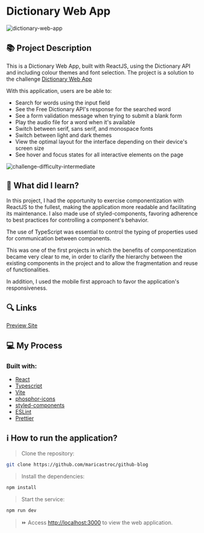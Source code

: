 # Dictionary Web App
![dictionary-web-app](https://github.com/maricastroc/dictionary-web-app/assets/121824373/f3cd2ed3-da01-4fdc-bc88-201854749544)

## 📚 Project Description
This is a Dictionary Web App, built with ReactJS, using the Dictionary API and including colour themes and font selection. The project is a solution to the challenge [Dictionary Web App](https://www.frontendmentor.io/challenges/dictionary-web-app-h5wwnyuKFL)

With this application, users are be able to:
- Search for words using the input field
- See the Free Dictionary API's response for the searched word
- See a form validation message when trying to submit a blank form
- Play the audio file for a word when it's available
- Switch between serif, sans serif, and monospace fonts
- Switch between light and dark themes
- View the optimal layout for the interface depending on their device's screen size
- See hover and focus states for all interactive elements on the page

![challenge-difficulty-intermediate](https://img.shields.io/badge/Difficulty-INTERMEDIATE-f1b604?style=for-the-badge&amp;logo=frontendmentor)

## 📌 What did I learn?

In this project, I had the opportunity to exercise componentization with ReactJS to the fullest, making the application more readable and facilitating its maintenance. I also made use of styled-components, favoring adherence to best practices for controlling a component's behavior.

The use of TypeScript was essential to control the typing of properties used for communication between components.

This was one of the first projects in which the benefits of componentization became very clear to me, in order to clarify the hierarchy between the existing components in the project and to allow the fragmentation and reuse of functionalities.
   
In addition, I used the mobile first approach to favor the application's responsiveness.

## 🔍 Links
[Preview Site](https://maricastroc-dictionary-app.netlify.app/)

## 💻 My Process
### Built with:
- [React](https://reactjs.org/)
- [Typescript](https://www.typescriptlang.org/)
- [Vite](https://vitejs.dev/)
- [phosphor-icons](https://phosphoricons.com/)
- [styled-components](https://styled-components.com/)
- [ESLint](https://eslint.org/)
- [Prettier](https://prettier.io/)

## ℹ️ How to run the application?

> Clone the repository:

```bash
git clone https://github.com/maricastroc/github-blog
```

> Install the dependencies:

```bash
npm install
```

> Start the service:

```bash
npm run dev
```

> ⏩ Access [http://localhost:3000](http://localhost:3000) to view the web application.

